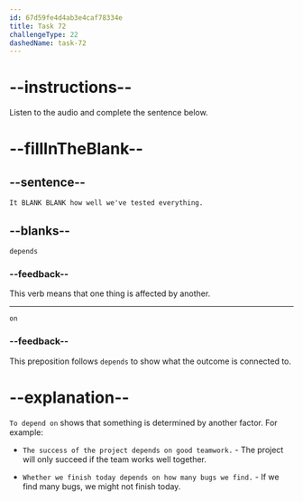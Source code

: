 ```yaml
---
id: 67d59fe4d4ab3e4caf78334e
title: Task 72
challengeType: 22
dashedName: task-72
---
```


<!-- (audio) James: It depends on how well we've tested everything. -->

# --instructions--

Listen to the audio and complete the sentence below.

# --fillInTheBlank--

## --sentence--

`It BLANK BLANK how well we've tested everything.`

## --blanks--

`depends`

### --feedback--

This verb means that one thing is affected by another.

---

`on`

### --feedback--

This preposition follows `depends` to show what the outcome is connected to.

# --explanation--

`To depend on` shows that something is determined by another factor. For example:

- `The success of the project depends on good teamwork.` - The project will only succeed if the team works well together.

- `Whether we finish today depends on how many bugs we find.` - If we find many bugs, we might not finish today.
